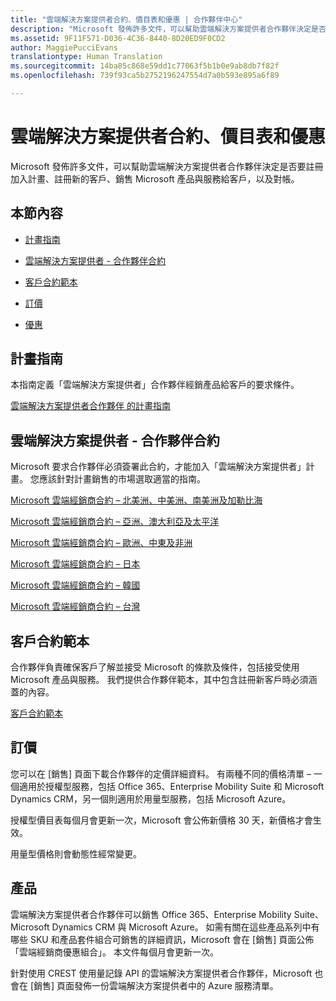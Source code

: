 ```yaml
---
title: "雲端解決方案提供者合約、價目表和優惠 | 合作夥伴中心"
description: "Microsoft 發佈許多文件，可以幫助雲端解決方案提供者合作夥伴決定是否要註冊加入計畫、註冊新的客戶、銷售 Microsoft 產品與服務給客戶，以及對帳。"
ms.assetid: 9F11F571-D036-4C36-8440-8D20ED9F0CD2
author: MaggiePucciEvans
translationtype: Human Translation
ms.sourcegitcommit: 14ba85c868e59dd1c77063f5b1b0e9ab8db7f82f
ms.openlocfilehash: 739f93ca5b2752196247554d7a0b593e895a6f89

---
```


# 雲端解決方案提供者合約、價目表和優惠


Microsoft 發佈許多文件，可以幫助雲端解決方案提供者合作夥伴決定是否要註冊加入計畫、註冊新的客戶、銷售 Microsoft 產品與服務給客戶，以及對帳。

## 本節內容


-   [計畫指南](#programguide)

-   [雲端解決方案提供者 - 合作夥伴合約](#partneragreement)

-   [客戶合約範本](#customeragreementtemplate)

-   [訂價](#pricing)

-   [優惠](#offers)

## <a href="" id="programguide"></a>計畫指南


本指南定義「雲端解決方案提供者」合作夥伴經銷產品給客戶的要求條件。

[雲端解決方案提供者合作夥伴 的計畫指南](http://go.microsoft.com/fwlink/p/?LinkId=617100)

## <a href="" id="partneragreement"></a>雲端解決方案提供者 - 合作夥伴合約


Microsoft 要求合作夥伴必須簽署此合約，才能加入「雲端解決方案提供者」計畫。 您應該針對計畫銷售的市場選取適當的指南。

[Microsoft 雲端經銷商合約 – 北美洲、中美洲、南美洲及加勒比海](http://go.microsoft.com/fwlink/p/?LinkId=617094)

[Microsoft 雲端經銷商合約 – 亞洲、澳大利亞及太平洋](http://go.microsoft.com/fwlink/p/?LinkId=617095)

[Microsoft 雲端經銷商合約 – 歐洲、中東及非洲](http://go.microsoft.com/fwlink/p/?LinkId=617096)

[Microsoft 雲端經銷商合約 – 日本](http://go.microsoft.com/fwlink/p/?LinkId=617097)

[Microsoft 雲端經銷商合約 – 韓國](http://go.microsoft.com/fwlink/p/?LinkId=617098)

[Microsoft 雲端經銷商合約 – 台灣](http://go.microsoft.com/fwlink/p/?LinkId=617099)

## <a href="" id="customeragreementtemplate"></a>客戶合約範本


合作夥伴負責確保客戶了解並接受 Microsoft 的條款及條件，包括接受使用 Microsoft 產品與服務。 我們提供合作夥伴範本，其中包含註冊新客戶時必須涵蓋的內容。

[客戶合約範本](http://go.microsoft.com/fwlink/p/?LinkId=617101)

## 訂價


您可以在 [銷售] 頁面下載合作夥伴的定價詳細資料。 有兩種不同的價格清單 – 一個適用於授權型服務，包括 Office 365、Enterprise Mobility Suite 和 Microsoft Dynamics CRM，另一個則適用於用量型服務，包括 Microsoft Azure。

授權型價目表每個月會更新一次，Microsoft 會公佈新價格 30 天，新價格才會生效。

用量型價格則會動態性經常變更。

## 產品


雲端解決方案提供者合作夥伴可以銷售 Office 365、Enterprise Mobility Suite、Microsoft Dynamics CRM 與 Microsoft Azure。 如需有關在這些產品系列中有哪些 SKU 和產品套件組合可銷售的詳細資訊，Microsoft 會在 [銷售] 頁面公佈「雲端經銷商優惠組合」。 本文件每個月會更新一次。

針對使用 CREST 使用量記錄 API 的雲端解決方案提供者合作夥伴，Microsoft 也會在 [銷售] 頁面發佈一份雲端解決方案提供者中的 Azure 服務清單。

 

 






<!--HONumber=Nov16_HO4-->


